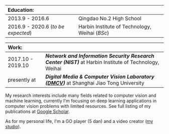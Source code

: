 |**Education:** | |
| :-------------  | :------------- |
|2013.9 - 2016.6 | Qingdao No.2 High School |
|2016.9 - 2020.6 (*to be expected*) | Harbin Institute of Technology, Weihai (*BSc*) |

| **Work:** | |
| :-------------  | :------------- |
|2017.10 - 2019.10 | ***Network and Information Security Research Center (NIST)*** at Harbin Institute of Technology, Weihai|
|presently at | ***Digital Media & Computer Vision Laboratory ([DMCV](http://dmcv.sjtu.edu.cn/))*** at Shanghai Jiao Tong University|

My research interests include many fields related to computer vision and machine learning, currently I'm focusing on deep learning applications in computer vision problems with limited resources. See full listing of my publications at [Google Scholar](https://scholar.google.com/citations?user=WFoZVjEAAAAJ).

As for my personal life, I'm a GO player (5 dan) and a video creator ([my studio](http://www.xianstudio.cn)).
